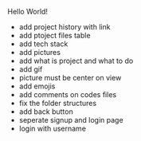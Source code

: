 Hello World!

  - add project history with link
  - add ptoject files table
  - add tech stack
  - add pictures
  - add what is project and what to do
  - add gif
  - picture must be center on view
  - add emojis
  - add comments on codes files
  - fix the folder structures
  - add back button
  - seperate signup and login page
  - login with username
